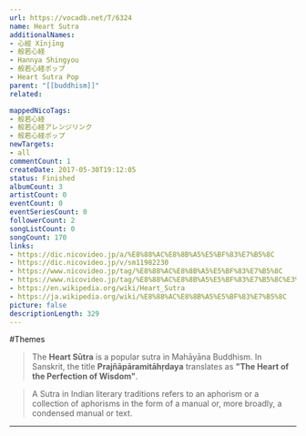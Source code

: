 ```yaml
---
url: https://vocadb.net/T/6324
name: Heart Sutra
additionalNames: 
- 心經 Xīnjīng
- 般若心経
- Hannya Shingyou
- 般若心経ポップ
- Heart Sutra Pop
parent: "[[buddhism]]"
related:

mappedNicoTags:
- 般若心経
- 般若心経アレンジリンク
- 般若心経ポップ
newTargets:
- all
commentCount: 1
createDate: 2017-05-30T19:12:05
status: Finished
albumCount: 3
artistCount: 0
eventCount: 0
eventSeriesCount: 0
followerCount: 2
songListCount: 0
songCount: 170
links: 
- https://dic.nicovideo.jp/a/%E8%88%AC%E8%8B%A5%E5%BF%83%E7%B5%8C
- https://dic.nicovideo.jp/v/sm11982230
- https://www.nicovideo.jp/tag/%E8%88%AC%E8%8B%A5%E5%BF%83%E7%B5%8C
- https://www.nicovideo.jp/tag/%E8%88%AC%E8%8B%A5%E5%BF%83%E7%B5%8C%E3%83%9D%E3%83%83%E3%83%97
- https://en.wikipedia.org/wiki/Heart_Sutra
- https://ja.wikipedia.org/wiki/%E8%88%AC%E8%8B%A5%E5%BF%83%E7%B5%8C
picture: false
descriptionLength: 329
---
```


#Themes

>The **Heart Sūtra** is a popular sutra in Mahāyāna Buddhism. In Sanskrit, the title **Prajñāpāramitāhṛdaya** translates as **"The Heart of the Perfection of Wisdom"**.

>A Sutra in Indian literary traditions refers to an aphorism or a collection of aphorisms in the form of a manual or, more broadly, a condensed manual or text.

---

